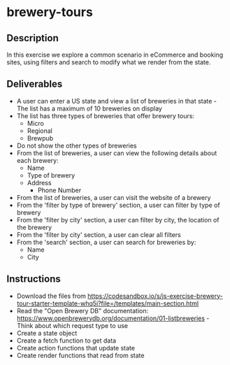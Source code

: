 # brewery-tours 

## Description 
In this exercise we explore a common scenario in eCommerce and booking sites, using filters and search to modify what we render from the state. 

## Deliverables 
- A user can enter a US state and view a list of breweries in that state - The list has a maximum of 10 breweries on display 
- The list has three types of breweries that offer brewery tours: 
    - Micro 
    - Regional 
    - Brewpub 
- Do not show the other types of breweries 
- From the list of breweries, a user can view the following details about each brewery: 
    - Name 
    - Type of brewery 
    - Address 
        - Phone Number 
- From the list of breweries, a user can visit the website of a brewery 
- From the 'filter by type of brewery' section, a user can filter by type of brewery 
- From the 'filter by city' section, a user can filter by city, the location of the brewery 
- From the 'filter by city' section, a user can clear all filters 
- From the 'search' section, a user can search for breweries by: 
    - Name 
    - City 

## Instructions 
- Download the files from https://codesandbox.io/s/js-exercise-brewery-tour-starter-template-whq5i?file=/templates/main-section.html 
- Read the "Open Brewery DB" documentation: https://www.openbrewerydb.org/documentation/01-listbreweries - Think about which request type to use 
- Create a state object 
- Create a fetch function to get data 
- Create action functions that update state 
- Create render functions that read from state